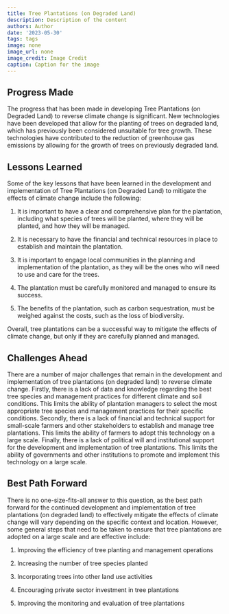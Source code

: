 ```yaml
---
title: Tree Plantations (on Degraded Land)
description: Description of the content
authors: Author
date: '2023-05-30'
tags: tags
image: none
image_url: none
image_credit: Image Credit
caption: Caption for the image
---
```


## Progress Made

The progress that has been made in developing Tree Plantations (on Degraded Land) to reverse climate change is significant. New technologies have been developed that allow for the planting of trees on degraded land, which has previously been considered unsuitable for tree growth. These technologies have contributed to the reduction of greenhouse gas emissions by allowing for the growth of trees on previously degraded land.

## Lessons Learned

Some of the key lessons that have been learned in the development and implementation of Tree Plantations (on Degraded Land) to mitigate the effects of climate change include the following:

1. It is important to have a clear and comprehensive plan for the plantation, including what species of trees will be planted, where they will be planted, and how they will be managed.

2. It is necessary to have the financial and technical resources in place to establish and maintain the plantation.

3. It is important to engage local communities in the planning and implementation of the plantation, as they will be the ones who will need to use and care for the trees.

4. The plantation must be carefully monitored and managed to ensure its success.

5. The benefits of the plantation, such as carbon sequestration, must be weighed against the costs, such as the loss of biodiversity.

Overall, tree plantations can be a successful way to mitigate the effects of climate change, but only if they are carefully planned and managed.

## Challenges Ahead

There are a number of major challenges that remain in the development and implementation of tree plantations (on degraded land) to reverse climate change. Firstly, there is a lack of data and knowledge regarding the best tree species and management practices for different climate and soil conditions. This limits the ability of plantation managers to select the most appropriate tree species and management practices for their specific conditions. Secondly, there is a lack of financial and technical support for small-scale farmers and other stakeholders to establish and manage tree plantations. This limits the ability of farmers to adopt this technology on a large scale. Finally, there is a lack of political will and institutional support for the development and implementation of tree plantations. This limits the ability of governments and other institutions to promote and implement this technology on a large scale.

## Best Path Forward

There is no one-size-fits-all answer to this question, as the best path forward for the continued development and implementation of tree plantations (on degraded land) to effectively mitigate the effects of climate change will vary depending on the specific context and location. However, some general steps that need to be taken to ensure that tree plantations are adopted on a large scale and are effective include:

1. Improving the efficiency of tree planting and management operations

2. Increasing the number of tree species planted

3. Incorporating trees into other land use activities

4. Encouraging private sector investment in tree plantations

5. Improving the monitoring and evaluation of tree plantations
